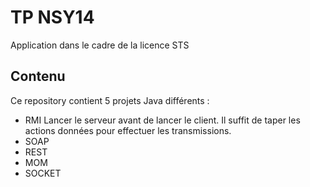 # TP NSY14
Application dans le cadre de la licence STS
## Contenu
Ce repository contient 5 projets Java différents :
- RMI
Lancer le serveur avant de lancer le client. Il suffit de taper les actions données pour effectuer les transmissions.
- SOAP
- REST
- MOM
- SOCKET
